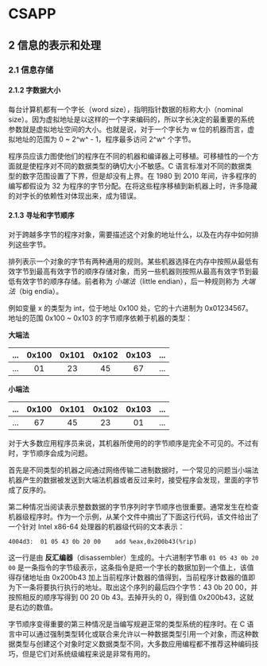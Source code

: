 # CSAPP

## 2 信息的表示和处理

### 2.1 信息存储

#### 2.1.2 字数据大小

每台计算机都有一个字长（word size），指明指针数据的标称大小（nominal size）。因为虚拟地址是以这样的一个字来编码的，所以字长决定的最重要的系统参数就是虚拟地址空间的大小。也就是说，对于一个字长为 w 位的机器而言，虚拟地址的范围为 0 ~ 2^w^ - 1，程序最多访问 2^w^ 个字节。 

程序员应该力图使他们的程序在不同的机器和编译器上可移植。可移植性的一个方面就是使程序对不同的数据类型的确切大小不敏感。C 语言标准对不同的数据类型的数字范围设置了下界，但是却没有上界。在 1980 到 2010 年间，许多程序的编写都假设为 32 为程序的字节分配。在将这些程序移植到新机器上时，许多隐藏的对字长的依赖性对体现出来，成为错误。

#### 2.1.3 寻址和字节顺序

对于跨越多字节的程序对象，需要描述这个对象的地址什么，以及在内存中如何排列这些字节。

排列表示一个对象的字节有两种通用的规则。某些机器选择在内存中按照从最低有效字节到最高有效字节的顺序存储对象，而另一些机器则按照从最高有效字节到最低有效字节的顺序存储。前者称为 _小端法_（little endian），后一种规则称为 _大端法_（big endia）。

例如变量 x 的类型为 int，位于地址 0x100 处，它的十六进制为 0x01234567。地址的范围 0x100 ~ 0x103 的字节顺序依赖于机器的类型：

**大端法**

| ...  | 0x100 | 0x101 | 0x102 | 0x103 | ...  |
| :--: | :---: | :---: | :---: | :---: | ---- |
| ...  |  01   |  23   |  45   |  67   | ...  |

**小端法**

| ...  | 0x100 | 0x101 | 0x102 | 0x103 | ...  |
| :--: | :---: | :---: | :---: | :---: | ---- |
| ...  |  67   |  45   |  23   |  01   | ...  |

对于大多数应用程序员来说，其机器所使用的的字节顺序是完全不可见的。不过有时，字节顺序会成为问题。

首先是不同类型的机器之间通过网络传输二进制数据时，一个常见的问题当小端法机器产生的数据被发送到大端法机器或者反过来时，接受程序会发现，里面的字节成了反序的。

第二种情况当阅读表示整数数据的字节序列时字节顺序也很重要。通常发生在检查机器级程序时。作为一个示例，从某个文件中摘出了下面这行代码，该文件给出了一个针对 Intel x86-64 处理器的机器级代码的文本表示：

```
4004d3:  01 05 43 0b 20 00    add %eax,0x200b43(%rip)
```

这一行是由 **反汇编器**（disassembler）生成的。十六进制字节串 `01 05 43 0b 20 00` 是一条指令的字节级表示，这条指令是把一个字长的数据加到一个值上，该值得存储地址由 0x200b43 加上当前程序计数器的值得到，当前程序计数器的值即为下一条将要执行执行的地址。取出这个序列的最后四个字节：43 0b 20 00，并按照相反的顺序写得到 00 20 0b 43。去掉开头的 0，得到值 0x200b43，这就是右边的数值。

字节顺序变得重要的第三种情况是当编写规避正常的类型系统的程序时。在 C 语言中可以通过强制类型转化或联合来允许以一种数据类型引用一个对象，而这种数据类型与创建这个对象时定义数据类型不同，大多数应用编程都不推荐这种编码技巧，但是它们对系统级编程来说是非常有用的。



